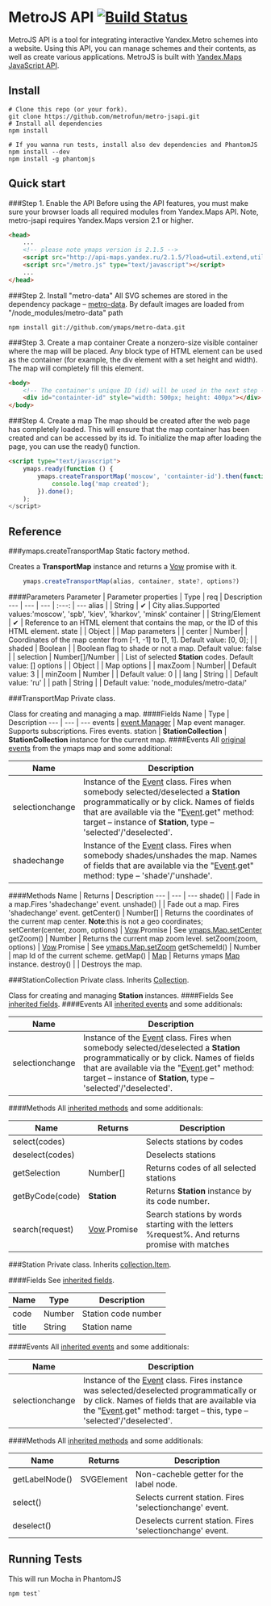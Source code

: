 MetroJS API [![Build Status](https://travis-ci.org/metrofun/metro-jsapi.svg?branch=master)](https://travis-ci.org/metrofun/metro-jsapi)
=========
MetroJS API is a tool for integrating interactive Yandex.Metro schemes into a website. Using this API, you can manage schemes and their contents, as well as create various applications. MetroJS is built with [Yandex.Maps JavaScript API].

Install
---------
```console
# Clone this repo (or your fork).
git clone https://github.com/metrofun/metro-jsapi.git
# Install all dependencies
npm install

# If you wanna run tests, install also dev dependencies and PhantomJS
npm install --dev
npm install -g phantomjs
```
Quick start
---------
###Step 1. Enable the API
Before using the API features, you must make sure your browser loads all required modules from Yandex.Maps API. Note, metro-jsapi requires Yandex.Maps version 2.1 or higher.

```html
<head>
    ...
    <!-- please note ymaps version is 2.1.5 -->
    <script src="http://api-maps.yandex.ru/2.1.5/?load=util.extend,util.augment,vow,event.Manager,Map,rojection.Cartesian,collection.Item,Collection,Rectangle&lang=en-US" type="text/javascript"></script>
    <script src="/metro.js" type="text/javascript"></script>
    ...
</head>
```

###Step 2. Install "metro-data"
All SVG schemes are stored in the dependency package – [metro-data].
By default images are loaded from "/node_modules/metro-data" path
```console
npm install git://github.com/ymaps/metro-data.git
```

###Step 3. Create a map container
Create a nonzero-size visible container where the map will be placed. Any block type of HTML element can be used as the container (for example, the div element with a set height and width). The map will completely fill this element.

```html
<body>
    <!-- The container's unique ID (id) will be used in the next step -->
    <div id="containter-id" style="width: 500px; height: 400px"></div>
</body>
```

###Step 4. Create a map
The map should be created after the web page has completely loaded. This will ensure that the map container has been created and can be accessed by its id. To initialize the map after loading the page, you can use the ready() function.
```html
<script type="text/javascript">
    ymaps.ready(function () {
        ymaps.createTransportMap('moscow', 'containter-id').then(function (transportMap) {
            console.log('map created');
        }).done();
    );
</script>
```

Reference
---------
###ymaps.createTransportMap
Static factory method.

Creates a **TransportMap** instance and returns a [Vow] promise with it.
```javascript
    ymaps.createTransportMap(alias, container, state?, options?)
```
####Parameters
Parameter | Parameter properties | Type | req | Description
--- | --- | --- | :---: | ---
alias | | String | ✔ | City alias.Supported values:'moscow', 'spb', 'kiev', 'kharkov', 'minsk'
container | | String/Element | ✔ | Reference to an HTML element that contains the map, or the ID of this HTML element.
state | | Object | | Map parameters
| | center | Number| | Coordinates of the map center from [-1, -1] to [1, 1]. Default value: [0, 0];
| | shaded | Boolean | | Boolean flag to shade or not a map. Default value: false
| | selection | Number[]/Number | | List of selected **Station** codes. Default value: []
options | | Object | | Map options
| | maxZoom | Number| | Default value: 3
| | minZoom | Number | | Default value: 0
| | lang | String | | Default value: 'ru'
| | path | String | | Default value: 'node_modules/metro-data/'

###TransportMap
Private class.

Class for creating and managing a map.
####Fields
Name | Type | Description
--- | --- | ---
events | [event.Manager] | Map event manager. Supports subscriptions. Fires events.
station | **StationCollection** | **StationCollection** instance for the current map.
####Events
All [original events](http://api.yandex.com/maps/doc/jsapi/2.x/ref/reference/Map.xml#events-summary) from the ymaps map and some additional:

| Name | Description |
| --- | --- |
selectionchange | Instance of the [Event] class. Fires when somebody selected/deselected a **Station** programmatically or by click. Names of fields that are available via the "[Event].get" method: target –  instance of **Station**, type – 'selected'/'deselected'.
shadechange | Instance of the [Event] class. Fires when somebody shades/unshades the map. Names of fields that are available via the "[Event].get" method: type – 'shade'/'unshade'.
####Methods
Name | Returns | Description
--- | --- | ---
shade() | | Fade in a map.Fires 'shadechange' event.
unshade() | | Fade out a map. Fires 'shadechange' event.
getCenter() | Number[] | Returns the coordinates of the current map center. **Note**:this is not a geo coordinates;
setCenter(center, zoom, options) | [Vow].Promise | See [ymaps.Map.setCenter]
getZoom() | Number | Returns the current map zoom level.
setZoom(zoom, options) | [Vow].Promise | See [ymaps.Map.setZoom]
getSchemeId() | Number | map Id  of the current scheme.
getMap() | [Map] | Returns ymaps [Map] instance.
destroy() |  | Destroys the map.

###StationCollection
Private class. Inherits [Collection].

Class for creating and managing **Station** instances.
####Fields
See [inherited fields](http://api.yandex.ru/maps/doc/jsapi/beta/ref/reference/Collection.xml#properties-summary).
####Events
All [inherited events](http://api.yandex.ru/maps/doc/jsapi/beta/ref/reference/Collection.xml#events-summary) and some additionals:

| Name | Description |
| --- | --- |
selectionchange | Instance of the [Event] class. Fires when somebody selected/deselected a **Station** programmatically or by click. Names of fields that are available via the "[Event].get" method: target –  instance of **Station**, type – 'selected'/'deselected'.
####Methods
All [inherited methods](http://api.yandex.ru/maps/doc/jsapi/beta/ref/reference/Collection.xml#methods-summary) and some additionals:

Name | Returns | Description
--- | --- | ---
select(codes) | |  Selects stations by codes
deselect(codes) | |  Deselects stations
getSelection | Number[] | Returns codes of all selected stations
getByCode(code) | **Station** | Returns **Station** instance by its code number.
search(request) | [Vow].Promise | Search stations by words starting with the letters %request%. And returns promise with matches
###Station
Private class. Inherits [collection.Item].

####Fields
See [inherited fields](http://api.yandex.ru/maps/doc/jsapi/beta/ref/reference/collection.Item.xml#properties-summary).

Name | Type | Description
--- | --- | ---
code | Number | Station code number
title | String | Station name

####Events
All [inherited events](http://api.yandex.ru/maps/doc/jsapi/beta/ref/reference/collection.Item.xml#events-summary) and some additionals:

| Name | Description |
| --- | --- |
selectionchange | Instance of the [Event] class. Fires instance was selected/deselected programmatically or by click. Names of fields that are available via the "[Event].get" method: target – this, type – 'selected'/'deselected'.
####Methods
All [inherited methods](http://api.yandex.ru/maps/doc/jsapi/beta/ref/reference/collection.Item.xml#methods-summary) and some additionals:

Name | Returns | Description
--- | --- | ---
getLabelNode() | SVGElement | Non-cacheble getter for the label node.
select() | | Selects current station. Fires 'selectionchange' event.
deselect() | | Deselects current station. Fires 'selectionchange' event.


Running Tests
---------
This will run Mocha in PhantomJS
```console
npm test`
```

[Yandex.Maps JavaScript API]:http://api.yandex.com/maps/doc/jsapi/
[metro-data]:https://github.com/ymaps/metro-data
[Vow]:https://github.com/dfilatov/vow/blob/0.3.x/README.md
[event.Manager]:http://api.yandex.com/maps/doc/jsapi/2.x/ref/reference/event.Manager.xml
[Event]:http://api.yandex.com/maps/doc/jsapi/2.x/ref/reference/Event.xml
[ymaps.Map.setCenter]:http://api.yandex.com/maps/doc/jsapi/2.x/ref/reference/Map.xml#setCenter
[ymaps.Map.setZoom]:http://api.yandex.com/maps/doc/jsapi/2.x/ref/reference/Map.xml#setZoom
[Map]:http://api.yandex.com/maps/doc/jsapi/2.x/ref/reference/Map.xml
[Collection]:http://api.yandex.ru/maps/doc/jsapi/beta/ref/reference/Collection.xml
[collection.Item]:http://api.yandex.ru/maps/doc/jsapi/beta/ref/reference/collection.Item.xml
